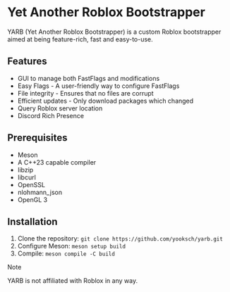 # Yet Another Roblox Bootstrapper

YARB (Yet Another Roblox Bootstrapper) is a custom Roblox bootstrapper aimed at being feature-rich, fast and easy-to-use.


## Features
- GUI to manage both FastFlags and modifications
- Easy Flags - A user-friendly way to configure FastFlags
- File integrity - Ensures that no files are corrupt
- Efficient updates - Only download packages which changed
- Query Roblox server location
- Discord Rich Presence

## Prerequisites

- Meson
- A C++23 capable compiler
- libzip
- libcurl
- OpenSSL
- nlohmann_json
- OpenGL 3

## Installation

1. Clone the repository: `git clone https://github.com/yooksch/yarb.git`
2. Configure Meson: `meson setup build`
3. Compile: `meson compile -C build`


> [!NOTE]
> YARB is not affiliated with Roblox in any way.